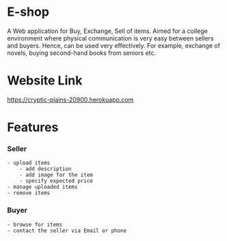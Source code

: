 # E-shop
A Web application for Buy, Exchange, Sell of items. Aimed for a college environment where physical communication is very easy between sellers and buyers. Hence, can be used very effectively. For example, exchange of novels, buying second-hand books from seniors etc.

# Website Link
https://cryptic-plains-20900.herokuapp.com

# Features
### Seller

    - upload items
        - add description
        - add image for the item
        - specify expected price
    - manage uploaded items
    - remove items

### Buyer

    - browse for items
    - contact the seller via Email or phone

